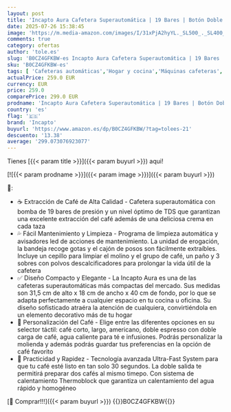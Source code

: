 ```yaml
---
layout: post
title: 'Incapto Aura Cafetera Superautomática | 19 Bares | Botón Doble Espresso | Cafetera de Grano Compacta y Diseño Elegante | Molinillo Regulable | Limpieza automática | Múltiples recetas  Negro '
date: 2025-07-26 15:38:45
image: 'https://m.media-amazon.com/images/I/31xPjA2hyYL._SL500_._SL400_.jpg'
comments: true
category: ofertas
author: 'tole.es'
slug: 'B0CZ4GFKBW-es Incapto Aura Cafetera Superautomática | 19 Bares | Botón...'
sku: 'B0CZ4GFKBW-es'
tags: [ 'Cafeteras automáticas','Hogar y cocina','Máquinas cafeteras','Utensilios para café y té','cafetera','incapto','🇪🇸', ]
actualPrice: 259.0 EUR
currency: EUR
price: 259.0
comparePrice: 299.0 EUR
prodname: 'Incapto Aura Cafetera Superautomática | 19 Bares | Botón Doble Espresso | Cafetera de Grano Compacta y Diseño Elegante | Molinillo Regulable | Limpieza automática | Múltiples recetas  Negro '
country: 'es'
flag: '🇪🇸'
brand: 'Incapto'
buyurl: 'https://www.amazon.es/dp/B0CZ4GFKBW/?tag=tolees-21'
descuento: '13.38'
average: '299.073076923077'
---
```


Tienes [{{< param title >}}]({{< param buyurl >}}) aqui!

[![{{< param prodname >}}]({{< param image >}})]({{< param buyurl >}})

🔎:

- ☕ Extracción de Café de Alta Calidad - Cafetera superautomática con bomba de 19 bares de presión y un nivel óptimo de TDS que garantizan una excelente extracción del café además de una deliciosa crema en cada taza
- 💦 Fácil Mantenimiento y Limpieza - Programa de limpieza automática y avisadores led de acciones de mantenimiento. La unidad de erogación, la bandeja recoge gotas y el cajón de posos son fácilmente extraíbles. Incluye un cepillo para limpiar el molino y el grupo de café, un paño y 3 sobres con polvos descalcificadores para prolongar la vida útil de la cafetera
- ✅ Diseño Compacto y Elegante - La Incapto Aura es una de las cafeteras superautomáticas más compactas del mercado. Sus medidas son 31,5 cm de alto x 18 cm de ancho x 40 cm de fondo, por lo que se adapta perfectamente a cualquier espacio en tu cocina u oficina. Su diseño sofisticado atraéra la atención de cualquiera, convirtiéndola en un elemento decorativo más de tu hogar
- 💚 Personalización del Café - Elige entre las diferentes opciones en su selector táctil: café corto, largo, americano, doble espresso con doble carga de café, agua caliente para té e infusiones. Podrás personalizar la molienda y además podrás guardar tus preferencias en la opción de café favorito
- 🚀 Practicidad y Rapidez - Tecnología avanzada Ultra-Fast System para que tu café esté listo en tan solo 30 segundos. La doble salida te permitirá preparar dos cafés al mismo timepo. Con sistema de calentamiento Thermoblock que garantiza un calentamiento del agua rápido y homogéneo

[🛒 Comprar!!!]({{< param buyurl >}})
{{<world>}}B0CZ4GFKBW{{</world>}}

